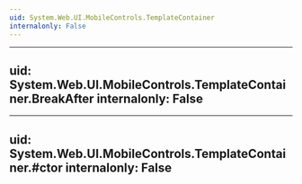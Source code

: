 ```yaml
---
uid: System.Web.UI.MobileControls.TemplateContainer
internalonly: False
---
```


---
uid: System.Web.UI.MobileControls.TemplateContainer.BreakAfter
internalonly: False
---

---
uid: System.Web.UI.MobileControls.TemplateContainer.#ctor
internalonly: False
---
